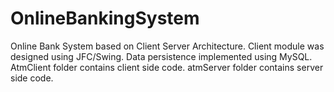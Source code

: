 # OnlineBankingSystem
Online Bank System based on Client Server Architecture. Client module was designed using JFC/Swing.
Data persistence implemented using MySQL.
AtmClient folder contains client side code.
atmServer folder contains server side code.
